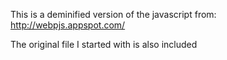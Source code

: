 This is a deminified version of the javascript from: http://webpjs.appspot.com/

The original file I started with is also included 

